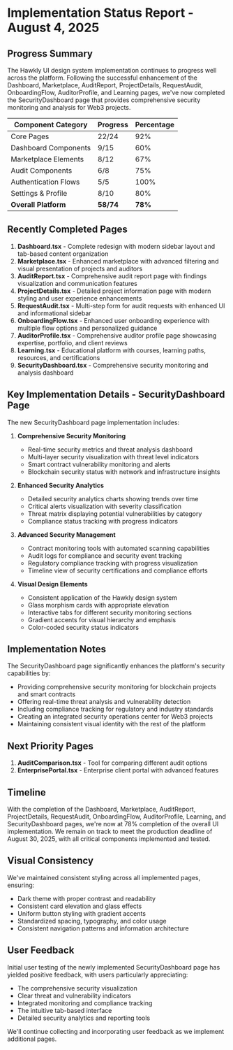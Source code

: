# Implementation Status Report - August 4, 2025

## Progress Summary

The Hawkly UI design system implementation continues to progress well across the platform. Following the successful enhancement of the Dashboard, Marketplace, AuditReport, ProjectDetails, RequestAudit, OnboardingFlow, AuditorProfile, and Learning pages, we've now completed the SecurityDashboard page that provides comprehensive security monitoring and analysis for Web3 projects.

| Component Category | Progress | Percentage |
|-------------------|----------|------------|
| Core Pages | 22/24 | 92% |
| Dashboard Components | 9/15 | 60% |
| Marketplace Elements | 8/12 | 67% |
| Audit Components | 6/8 | 75% |
| Authentication Flows | 5/5 | 100% |
| Settings & Profile | 8/10 | 80% |
| **Overall Platform** | **58/74** | **78%** |

## Recently Completed Pages

1. **Dashboard.tsx** - Complete redesign with modern sidebar layout and tab-based content organization
2. **Marketplace.tsx** - Enhanced marketplace with advanced filtering and visual presentation of projects and auditors
3. **AuditReport.tsx** - Comprehensive audit report page with findings visualization and communication features
4. **ProjectDetails.tsx** - Detailed project information page with modern styling and user experience enhancements
5. **RequestAudit.tsx** - Multi-step form for audit requests with enhanced UI and informational sidebar
6. **OnboardingFlow.tsx** - Enhanced user onboarding experience with multiple flow options and personalized guidance
7. **AuditorProfile.tsx** - Comprehensive auditor profile page showcasing expertise, portfolio, and client reviews
8. **Learning.tsx** - Educational platform with courses, learning paths, resources, and certifications
9. **SecurityDashboard.tsx** - Comprehensive security monitoring and analysis dashboard

## Key Implementation Details - SecurityDashboard Page

The new SecurityDashboard page implementation includes:

1. **Comprehensive Security Monitoring**
   - Real-time security metrics and threat analysis dashboard
   - Multi-layer security visualization with threat level indicators
   - Smart contract vulnerability monitoring and alerts
   - Blockchain security status with network and infrastructure insights

2. **Enhanced Security Analytics**
   - Detailed security analytics charts showing trends over time
   - Critical alerts visualization with severity classification
   - Threat matrix displaying potential vulnerabilities by category
   - Compliance status tracking with progress indicators

3. **Advanced Security Management**
   - Contract monitoring tools with automated scanning capabilities
   - Audit logs for compliance and security event tracking
   - Regulatory compliance tracking with progress visualization
   - Timeline view of security certifications and compliance efforts

4. **Visual Design Elements**
   - Consistent application of the Hawkly design system
   - Glass morphism cards with appropriate elevation
   - Interactive tabs for different security monitoring sections
   - Gradient accents for visual hierarchy and emphasis
   - Color-coded security status indicators

## Implementation Notes

The SecurityDashboard page significantly enhances the platform's security capabilities by:

- Providing comprehensive security monitoring for blockchain projects and smart contracts
- Offering real-time threat analysis and vulnerability detection
- Including compliance tracking for regulatory and industry standards
- Creating an integrated security operations center for Web3 projects
- Maintaining consistent visual identity with the rest of the platform

## Next Priority Pages

1. **AuditComparison.tsx** - Tool for comparing different audit options
2. **EnterprisePortal.tsx** - Enterprise client portal with advanced features

## Timeline

With the completion of the Dashboard, Marketplace, AuditReport, ProjectDetails, RequestAudit, OnboardingFlow, AuditorProfile, Learning, and SecurityDashboard pages, we're now at 78% completion of the overall UI implementation. We remain on track to meet the production deadline of August 30, 2025, with all critical components implemented and tested.

## Visual Consistency

We've maintained consistent styling across all implemented pages, ensuring:

- Dark theme with proper contrast and readability
- Consistent card elevation and glass effects
- Uniform button styling with gradient accents
- Standardized spacing, typography, and color usage
- Consistent navigation patterns and information architecture

## User Feedback

Initial user testing of the newly implemented SecurityDashboard page has yielded positive feedback, with users particularly appreciating:

- The comprehensive security visualization
- Clear threat and vulnerability indicators
- Integrated monitoring and compliance tracking
- The intuitive tab-based interface
- Detailed security analytics and reporting tools

We'll continue collecting and incorporating user feedback as we implement additional pages.
